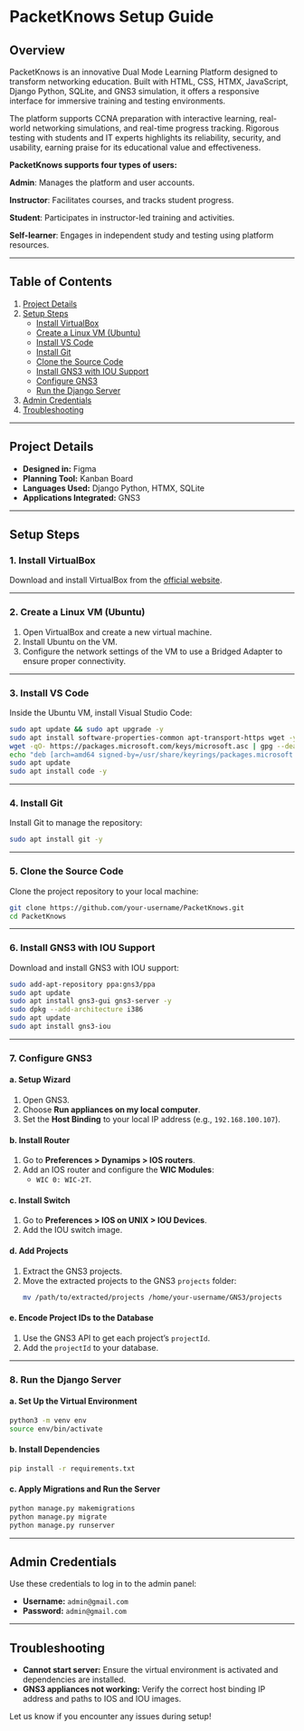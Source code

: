 # PacketKnows Setup Guide

## Overview
PacketKnows is an innovative Dual Mode Learning Platform designed to transform networking education. Built with HTML, CSS, HTMX, JavaScript, Django Python, SQLite, and GNS3 simulation, it offers a responsive interface for immersive training and testing environments.

The platform supports CCNA preparation with interactive learning, real-world networking simulations, and real-time progress tracking. Rigorous testing with students and IT experts highlights its reliability, security, and usability, earning praise for its educational value and effectiveness.

**PacketKnows supports four types of users:**

**Admin**: Manages the platform and user accounts.

**Instructor**: Facilitates courses, and tracks student progress.

**Student**: Participates in instructor-led training and activities.

**Self-learner**: Engages in independent study and testing using platform resources.

---

## Table of Contents
1. [Project Details](#project-details)
2. [Setup Steps](#setup-steps)
    - [Install VirtualBox](#1-install-virtualbox)
    - [Create a Linux VM (Ubuntu)](#2-create-a-linux-vm-ubuntu)
    - [Install VS Code](#3-install-vscode)
    - [Install Git](#4-install-git)
    - [Clone the Source Code](#5-clone-the-source-code)
    - [Install GNS3 with IOU Support](#6-install-gns3-with-iou-support)
    - [Configure GNS3](#7-configure-gns3)
    - [Run the Django Server](#8-run-the-django-server)
3. [Admin Credentials](#admin-credentials)
4. [Troubleshooting](#troubleshooting)

---

## Project Details
- **Designed in:** Figma
- **Planning Tool:** Kanban Board
- **Languages Used:** Django Python, HTMX, SQLite
- **Applications Integrated:** GNS3

---

## Setup Steps

### 1. Install VirtualBox
Download and install VirtualBox from the [official website](https://www.virtualbox.org/).

---

### 2. Create a Linux VM (Ubuntu)
1. Open VirtualBox and create a new virtual machine.
2. Install Ubuntu on the VM.
3. Configure the network settings of the VM to use a Bridged Adapter to ensure proper connectivity.

---

### 3. Install VS Code
Inside the Ubuntu VM, install Visual Studio Code:
```bash
sudo apt update && sudo apt upgrade -y
sudo apt install software-properties-common apt-transport-https wget -y
wget -qO- https://packages.microsoft.com/keys/microsoft.asc | gpg --dearmor | sudo tee /usr/share/keyrings/packages.microsoft.gpg > /dev/null
echo "deb [arch=amd64 signed-by=/usr/share/keyrings/packages.microsoft.gpg] https://packages.microsoft.com/repos/vscode stable main" | sudo tee /etc/apt/sources.list.d/vscode.list
sudo apt update
sudo apt install code -y
```

---

### 4. Install Git
Install Git to manage the repository:
```bash
sudo apt install git -y
```

---

### 5. Clone the Source Code
Clone the project repository to your local machine:
```bash
git clone https://github.com/your-username/PacketKnows.git
cd PacketKnows
```

---

### 6. Install GNS3 with IOU Support
Download and install GNS3 with IOU support:
```bash
sudo add-apt-repository ppa:gns3/ppa
sudo apt update
sudo apt install gns3-gui gns3-server -y
sudo dpkg --add-architecture i386
sudo apt update
sudo apt install gns3-iou
```

---

### 7. Configure GNS3

#### a. Setup Wizard
1. Open GNS3.
2. Choose **Run appliances on my local computer**.
3. Set the **Host Binding** to your local IP address (e.g., `192.168.100.107`).

#### b. Install Router
1. Go to **Preferences > Dynamips > IOS routers**.
2. Add an IOS router and configure the **WIC Modules**:
    - `WIC 0: WIC-2T`.

#### c. Install Switch
1. Go to **Preferences > IOS on UNIX > IOU Devices**.
2. Add the IOU switch image.

#### d. Add Projects
1. Extract the GNS3 projects.
2. Move the extracted projects to the GNS3 `projects` folder:
   ```bash
   mv /path/to/extracted/projects /home/your-username/GNS3/projects
   ```

#### e. Encode Project IDs to the Database
1. Use the GNS3 API to get each project’s `projectId`.
2. Add the `projectId` to your database.

---

### 8. Run the Django Server

#### a. Set Up the Virtual Environment
```bash
python3 -m venv env
source env/bin/activate
```

#### b. Install Dependencies
```bash
pip install -r requirements.txt
```

#### c. Apply Migrations and Run the Server
```bash
python manage.py makemigrations
python manage.py migrate
python manage.py runserver
```

---

## Admin Credentials
Use these credentials to log in to the admin panel:
- **Username:** `admin@gmail.com`
- **Password:** `admin@gmail.com`

---

## Troubleshooting
- **Cannot start server:** Ensure the virtual environment is activated and dependencies are installed.
- **GNS3 appliances not working:** Verify the correct host binding IP address and paths to IOS and IOU images.

Let us know if you encounter any issues during setup!
